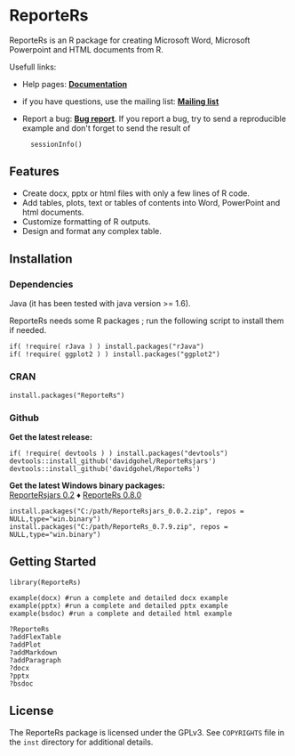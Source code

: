 ReporteRs
======
ReporteRs is an R package for creating Microsoft Word, Microsoft Powerpoint and HTML documents from R.

Usefull links: 

* Help pages: [**Documentation**](http://davidgohel.github.io/ReporteRs/index.html) 
* if you have questions, use the mailing list: [**Mailing list**](http://groups.google.com/forum/#!forum/reporters-package "if you have questions, use the mailing list")  
* Report a bug: [**Bug report**](http://github.com/davidgohel/ReporteRs/issues "please provide a reproducible example"). If you report a bug, try to send a reproducible example 
    and don't forget to send the result of 
    
        sessionInfo()
        
Features
--------
* Create docx, pptx or html files with only a few lines of R code.
* Add tables, plots, text or tables of contents into Word, PowerPoint and html documents.
* Customize formatting of R outputs.
* Design and format any complex table.

Installation
------------

### Dependencies

Java (it has been tested with java version >= 1.6).

ReporteRs needs some R packages ; run the following script to install them if needed.

    if( !require( rJava ) ) install.packages("rJava")
    if( !require( ggplot2 ) ) install.packages("ggplot2")

### CRAN

    install.packages("ReporteRs")

### Github

**Get the latest release:**  

    if( !require( devtools ) ) install.packages("devtools")
    devtools::install_github('davidgohel/ReporteRsjars')
    devtools::install_github('davidgohel/ReporteRs')

**Get the latest Windows binary packages:**  
[ReporteRsjars 0.2](https://github.com/davidgohel/ReporteRsjars/releases/tag/v0.2 "ReporteRsjars") &diams; 
[ReporteRs 0.8.0](https://github.com/davidgohel/ReporteRs/releases/tag/v0.8.0 "ReporteRs")

    install.packages("C:/path/ReporteRsjars_0.0.2.zip", repos = NULL,type="win.binary")
    install.packages("C:/path/ReporteRs_0.7.9.zip", repos = NULL,type="win.binary")
  
Getting Started
---------------

    library(ReporteRs)
    
    example(docx) #run a complete and detailed docx example
    example(pptx) #run a complete and detailed pptx example
    example(bsdoc) #run a complete and detailed html example
    
    ?ReporteRs
    ?addFlexTable
    ?addPlot
    ?addMarkdown
    ?addParagraph
    ?docx
    ?pptx
    ?bsdoc
  
License
-------
The ReporteRs package is licensed under the GPLv3. See ``COPYRIGHTS`` file in the ``inst`` directory for additional details.
